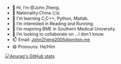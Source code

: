 - 👋 Hi, I’m @John Zheng.
- 🚩 Nationality:China 🇨🇳
- 📖 I'm learning C,C++, Python, Matlab.
- 👀 I’m interested in Reading and Running.
- 🌱 I’m majoring BME in Southern Medical University.
- 💞️ I’m looking to collaborate on ...I don't know.
- 📫 Email: JohnZheng2005@proton.me
- 😄 Pronouns: He/Him

[![Anurag's GitHub stats](https://github-readme-stats.vercel.app/api?username=pluckypioneer)](https://github.com/anuraghazra/github-readme-stats)
